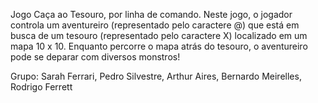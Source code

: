 Jogo Caça ao Tesouro, por linha de comando. Neste jogo, o jogador controla um aventureiro (representado pelo caractere @) que está em busca de um tesouro (representado pelo caractere X) localizado em um mapa 10 x 10. Enquanto percorre o mapa atrás do tesouro, o aventureiro pode se deparar com diversos monstros!

Grupo: Sarah Ferrari, Pedro Silvestre, Arthur Aires, Bernardo Meirelles, Rodrigo Ferrett
